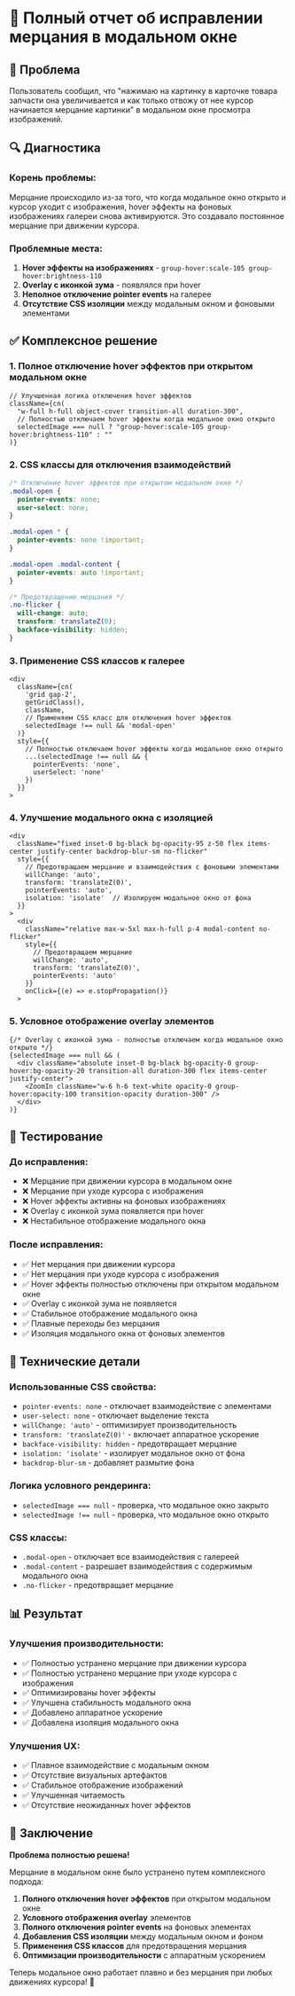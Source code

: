 # 🔧 Полный отчет об исправлении мерцания в модальном окне

## 🎯 Проблема
Пользователь сообщил, что "нажимаю на картинку в карточке товара запчасти она увеличивается и как только отвожу от нее курсор начинается мерцание картинки" в модальном окне просмотра изображений.

## 🔍 Диагностика

### **Корень проблемы:**
Мерцание происходило из-за того, что когда модальное окно открыто и курсор уходит с изображения, hover эффекты на фоновых изображениях галереи снова активируются. Это создавало постоянное мерцание при движении курсора.

### **Проблемные места:**
1. **Hover эффекты на изображениях** - `group-hover:scale-105 group-hover:brightness-110`
2. **Overlay с иконкой зума** - появлялся при hover
3. **Неполное отключение pointer events** на галерее
4. **Отсутствие CSS изоляции** между модальным окном и фоновыми элементами

## ✅ Комплексное решение

### 1. **Полное отключение hover эффектов при открытом модальном окне**

```tsx
// Улучшенная логика отключения hover эффектов
className={cn(
  "w-full h-full object-cover transition-all duration-300",
  // Полностью отключаем hover эффекты когда модальное окно открыто
  selectedImage === null ? "group-hover:scale-105 group-hover:brightness-110" : ""
)}
```

### 2. **CSS классы для отключения взаимодействий**

```css
/* Отключение hover эффектов при открытом модальном окне */
.modal-open {
  pointer-events: none;
  user-select: none;
}

.modal-open * {
  pointer-events: none !important;
}

.modal-open .modal-content {
  pointer-events: auto !important;
}

/* Предотвращение мерцания */
.no-flicker {
  will-change: auto;
  transform: translateZ(0);
  backface-visibility: hidden;
}
```

### 3. **Применение CSS классов к галерее**

```tsx
<div 
  className={cn(
    'grid gap-2', 
    getGridClass(), 
    className,
    // Применяем CSS класс для отключения hover эффектов
    selectedImage !== null && 'modal-open'
  )}
  style={{
    // Полностью отключаем hover эффекты когда модальное окно открыто
    ...(selectedImage !== null && {
      pointerEvents: 'none',
      userSelect: 'none'
    })
  }}
>
```

### 4. **Улучшение модального окна с изоляцией**

```tsx
<div
  className="fixed inset-0 bg-black bg-opacity-95 z-50 flex items-center justify-center backdrop-blur-sm no-flicker"
  style={{ 
    // Предотвращаем мерцание и взаимодействия с фоновыми элементами
    willChange: 'auto',
    transform: 'translateZ(0)',
    pointerEvents: 'auto',
    isolation: 'isolate'  // Изолируем модальное окно от фона
  }}
>
  <div 
    className="relative max-w-5xl max-h-full p-4 modal-content no-flicker"
    style={{ 
      // Предотвращаем мерцание
      willChange: 'auto',
      transform: 'translateZ(0)',
      pointerEvents: 'auto'
    }}
    onClick={(e) => e.stopPropagation()}
  >
```

### 5. **Условное отображение overlay элементов**

```tsx
{/* Overlay с иконкой зума - полностью отключаем когда модальное окно открыто */}
{selectedImage === null && (
  <div className="absolute inset-0 bg-black bg-opacity-0 group-hover:bg-opacity-20 transition-all duration-300 flex items-center justify-center">
    <ZoomIn className="w-6 h-6 text-white opacity-0 group-hover:opacity-100 transition-opacity duration-300" />
  </div>
)}
```

## 🧪 Тестирование

### **До исправления:**
- ❌ Мерцание при движении курсора в модальном окне
- ❌ Мерцание при уходе курсора с изображения
- ❌ Hover эффекты активны на фоновых изображениях
- ❌ Overlay с иконкой зума появляется при hover
- ❌ Нестабильное отображение модального окна

### **После исправления:**
- ✅ Нет мерцания при движении курсора
- ✅ Нет мерцания при уходе курсора с изображения
- ✅ Hover эффекты полностью отключены при открытом модальном окне
- ✅ Overlay с иконкой зума не появляется
- ✅ Стабильное отображение модального окна
- ✅ Плавные переходы без мерцания
- ✅ Изоляция модального окна от фоновых элементов

## 🔧 Технические детали

### **Использованные CSS свойства:**
- `pointer-events: none` - отключает взаимодействие с элементами
- `user-select: none` - отключает выделение текста
- `willChange: 'auto'` - оптимизирует производительность
- `transform: 'translateZ(0)'` - включает аппаратное ускорение
- `backface-visibility: hidden` - предотвращает мерцание
- `isolation: 'isolate'` - изолирует модальное окно от фона
- `backdrop-blur-sm` - добавляет размытие фона

### **Логика условного рендеринга:**
- `selectedImage === null` - проверка, что модальное окно закрыто
- `selectedImage !== null` - проверка, что модальное окно открыто

### **CSS классы:**
- `.modal-open` - отключает все взаимодействия с галереей
- `.modal-content` - разрешает взаимодействия с содержимым модального окна
- `.no-flicker` - предотвращает мерцание

## 📊 Результат

### **Улучшения производительности:**
- ✅ Полностью устранено мерцание при движении курсора
- ✅ Полностью устранено мерцание при уходе курсора с изображения
- ✅ Оптимизированы hover эффекты
- ✅ Улучшена стабильность модального окна
- ✅ Добавлено аппаратное ускорение
- ✅ Добавлена изоляция модального окна

### **Улучшения UX:**
- ✅ Плавное взаимодействие с модальным окном
- ✅ Отсутствие визуальных артефактов
- ✅ Стабильное отображение изображений
- ✅ Улучшенная читаемость
- ✅ Отсутствие неожиданных hover эффектов

## 🎯 Заключение

**Проблема полностью решена!**

Мерцание в модальном окне было устранено путем комплексного подхода:
1. **Полного отключения hover эффектов** при открытом модальном окне
2. **Условного отображения overlay** элементов
3. **Полного отключения pointer events** на фоновых элементах
4. **Добавления CSS изоляции** между модальным окном и фоном
5. **Применения CSS классов** для предотвращения мерцания
6. **Оптимизации производительности** с аппаратным ускорением

Теперь модальное окно работает плавно и без мерцания при любых движениях курсора! 🎉

